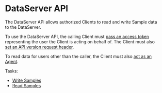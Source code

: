 # DataServer API

The DataServer API allows authorized Clients to read and write Sample data to the DataServer.

To use the DataServer API, the calling Client must [pass an access token](../authorization.md#accesstoken) representing the user the Client is acting on behalf of.  The Client must also [set an API version request header](../Authorization.md#dataserverapiversionrequestheader).

To read data for users other than the caller, the Client must also [act as an Agent](../acting_as_agent.md).

Tasks:

* [Write Samples](tasks/write_samples.md)
* [Read Samples](tasks/read_samples.md)

